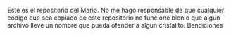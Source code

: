 Este es el repositorio del Mario. No me hago responsable de que cualquier código que sea copiado de este repositorio no funcione bien o que algun archivo 
lleve un nombre que pueda ofender a algun cristalito. Bendiciones
